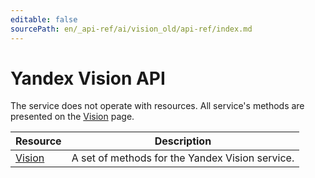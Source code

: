 ```yaml
---
editable: false
sourcePath: en/_api-ref/ai/vision_old/api-ref/index.md
---
```



# Yandex Vision API
The service does not operate with resources. All service's methods are presented on the [Vision](Vision/) page.

Resource | Description
--- | ---
[Vision](Vision/index.md) | A set of methods for the Yandex Vision service.